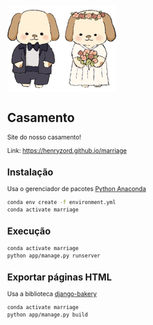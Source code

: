 
<img alt="casal de noivos" src="app/static/marriage/img/icons/noivos.png" style="width: 50%;">

# Casamento

Site do nosso casamento!

Link: https://henryzord.github.io/marriage

## Instalação

Usa o gerenciador de pacotes [Python Anaconda](https://www.anaconda.com/download)

```bash
conda env create -f environment.yml
conda activate marriage
```

## Execução

```bash
conda activate marriage
python app/manage.py runserver
```

## Exportar páginas HTML

Usa a biblioteca [django-bakery](https://palewi.re/docs/django-bakery/index.html)

```bash
conda activate marriage
python app/manage.py build
```

